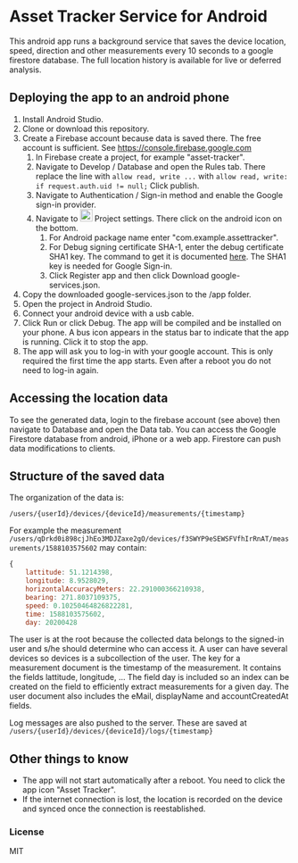 # Asset Tracker Service for Android
This android app runs a background service that saves the device location, speed, direction and other measurements every 10 seconds to a google firestore database. 
The full location history is available for live or deferred analysis.


## Deploying the app to an android phone
1. Install Android Studio.
1. Clone or download this repository.
1. Create a Firebase account because data is saved there. The free account is sufficient. See https://console.firebase.google.com
    1. In Firebase create a project, for example "asset-tracker".
    1. Navigate to Develop / Database  and open the Rules tab. There replace the line with `allow read, write ...` with `allow read, write: if request.auth.uid != null;` Click publish.
    1. Navigate to Authentication / Sign-in method and enable the Google sign-in provider.
    1. Navigate to <img src="https://storage.googleapis.com/support-kms-prod/vMSwtm9y2uvHQAg2OfjmWpsBMtG4xwSIPWxh" width="22" heigth="22"> Project settings. There click on the android icon on the bottom. 
        1. For Android package name enter "com.example.assettracker".
        1. For Debug signing certificate SHA-1, enter the debug certificate SHA1 key. The command to get it is documented [here](https://developers.google.com/android/guides/client-auth). The SHA1 key is needed for Google Sign-in.
        1. Click Register app and then click Download google-services.json.
 1. Copy the downloaded google-services.json to the /app folder.
 1. Open the project in Android Studio.
 1. Connect your android device with a usb cable.
 1. Click Run or click Debug. The app will be compiled and be installed on your phone. A bus icon appears in the status bar to indicate that the app is running. Click it to stop the app.
 1. The app will ask you to log-in with your google account. This is only required the first time the app starts. Even after a reboot you do not need to log-in again.
 
 ## Accessing the location data
 To see the generated data, login to the firebase account (see above) then navigate to Database and open the Data tab. You can access the Google Firestore database from android, iPhone
 or a web app. Firestore can push data modifications to clients.
 
 ## Structure of the saved data
The organization of the data is:

`/users/{userId}/devices/{deviceId}/measurements/{timestamp}`

For example the measurement `/users/qDrkd0i898cjJhEo3MDJZaxe2gO/devices/f3SWYP9eSEWSFVfhIrRnAT/measurements/1588103575602` may contain:

``` javascript
{ 
    lattitude: 51.1214398,
    longitude: 8.9528029,
    horizontalAccuracyMeters: 22.291000366210938,
    bearing: 271.8037109375,
    speed: 0.10250464826822281,
    time: 1588103575602,
    day: 20200428
```

The user is at the root because the collected data belongs to the signed-in user and s/he should determine who can access it.
A user can have several devices so devices is a subcollection of the user.
The key for a measurement document is the timestamp of the measurement. It contains the fields lattitude, longitude, ...
The field day is included so an index can be created on the field to efficiently extract measurements for a given day.
The user document also includes the eMail, displayName and accountCreatedAt fields.

Log messages are also pushed to the server. These are saved at `/users/{userId}/devices/{deviceId}/logs/{timestamp}`
 
 ## Other things to know
 
 - The app will not start automatically after a reboot. You need to click the app icon "Asset Tracker". 
 - If the internet connection is lost, the location is recorded on the device and synced once the connection is reestablished.
 
  ### License
  MIT